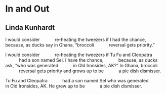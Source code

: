 # In and Out
## Linda Kunhardt
I would consider
           re-heating the tweezers
if I had the chance,
           because, as ducks say
in Ghana, “broccoli
           reversal gets priority.”

I would consider
           re-heating the tweezers
if Tu Fu and Cleopatra
           had a son named Sel.
I have the chance,
           because, as ducks ask,
“who was generated
           in Old Ironsides, AK?”
In Ghana, broccoli
           reversal gets priority
and grows up to be
           a pie dish dismisser.

Tu Fu and Cleopatra
           had a son named Sel
who was generated
           in Old Ironsides, AK.
He grew up to be
           a pie dish dismisser.